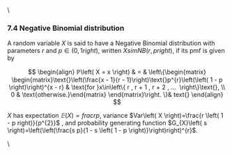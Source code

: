 \



### 7.4 Negative Binomial distribution

A random variable $X$ is said to have a Negative Binomial distribution
with parameters $r$ and $p\in\left( 0 , 1 right)$, written
$XsimNB\left( r , p right)$, if its pmf is given by

$$
\begin{align}
ℙ\left( X = x \right) & = & \left\{\begin{matrix} \begin{matrix}\text{}\left(\frac{x - 1}{r - 1}\right)\text{}p^{r}\left(\left( 1 - p \right)\right)^{x - r} & \text{for }x\in\left\{ r , r + 1 , r + 2 , … ⁡ \right\}\text{}, \\ 0 & \text{otherwise.}\end{matrix} \end{matrix}\right. \}& text{}
\end{align}
$$

$X$ has expectation $𝔼\left( X \right)=frac{r}{p}$, variance
$Var\left( X \right)=\frac{r \left( 1 - p right)}{p^{2}}$ , and
probability generating function
$G_{X}\left( s \right)=\left(\left(\frac{s p}{1 - s \left( 1 - p \right)}\right)right)^{r}$.

\


